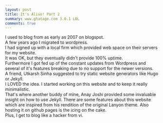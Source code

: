 ```yaml
---
layout: post
title: It's Alive! Part 2
summary: www.ghatage.com 3.0.1 LOL
comments: true
---
```


I used to blog from as early as 2007 on blogspot.
<br>A few years ago I migrated to wordpress.
<br>I had signed up with a local firm which provided web space on their servers for my website.
<br>It was OK, but they eventually didn't provide 100% uptime.
<br>Furthermore I got fed up of the constant updates from Wordpress and several of it's features breaking due to no support for the newer versions.
<br>A friend, Utkarsh Sinha suggested to try static website generators like Hugo or Jekyll. <br> I LOVED the idea.
I started working on this website and to keep it really minimalistic. <br>That's where another buddy of mine, Anay Joshi provided some invaluable insight on how to use Jekyll. There are some features about this website which are inspired from his rendition of the original Lanyon theme.
Also hosting it on github pages is the icing on the cake.
<br>Plus, I get to blog like a hacker from vi.
